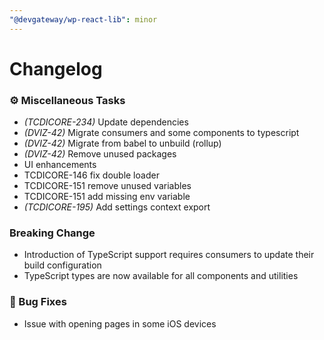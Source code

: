 ```yaml
---
"@devgateway/wp-react-lib": minor
---
```


# Changelog

### ⚙️ Miscellaneous Tasks

- *(TCDICORE-234)* Update dependencies
- *(DVIZ-42)* Migrate consumers and some components to typescript
- *(DVIZ-42)* Migrate from babel to unbuild (rollup)
- *(DVIZ-42)* Remove unused packages
- UI enhancements
- TCDICORE-146 fix double loader
- TCDICORE-151 remove unused variables
- TCDICORE-151 add missing env variable
- *(TCDICORE-195)* Add settings context export

### Breaking Change

- Introduction of TypeScript support requires consumers to update their build configuration
- TypeScript types are now available for all components and utilities

### 🐛 Bug Fixes

- Issue with opening pages in some iOS devices
